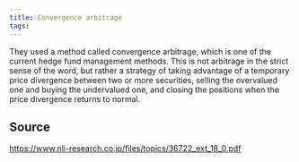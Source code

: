 ```yaml
---
title: Convergence arbitrage
tags: 
---
```


They used a method called convergence arbitrage, which is one of the current hedge fund management methods. This is not arbitrage in the strict sense of the word, but rather a strategy of taking advantage of a temporary price divergence between two or more securities, selling the overvalued one and buying the undervalued one, and closing the positions when the price divergence returns to normal.

## Source
https://www.nli-research.co.jp/files/topics/36722_ext_18_0.pdf